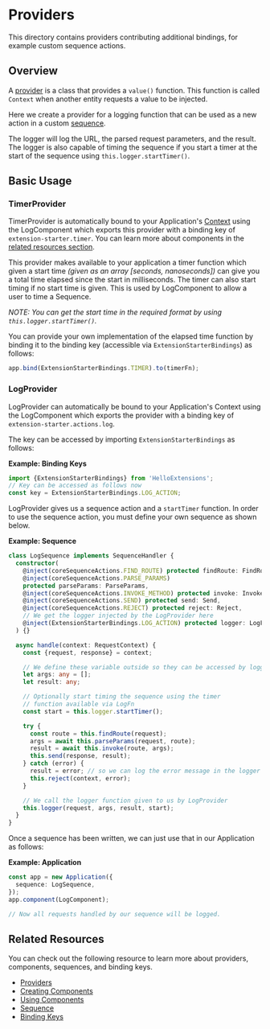 # Providers

This directory contains providers contributing additional bindings, for example
custom sequence actions.

## Overview

A [provider](http://loopback.io/doc/en/lb4/Creating-components.html#providers)
is a class that provides a `value()` function. This function is called `Context`
when another entity requests a value to be injected.

Here we create a provider for a logging function that can be used as a new
action in a custom [sequence](http://loopback.io/doc/en/lb4/Sequence.html).

The logger will log the URL, the parsed request parameters, and the result. The
logger is also capable of timing the sequence if you start a timer at the start
of the sequence using `this.logger.startTimer()`.

## Basic Usage

### TimerProvider

TimerProvider is automatically bound to your Application's
[Context](http://loopback.io/doc/en/lb4/Context.html) using the LogComponent
which exports this provider with a binding key of `extension-starter.timer`. You
can learn more about components in the
[related resources section](#related-resources).

This provider makes available to your application a timer function which given a
start time _(given as an array [seconds, nanoseconds])_ can give you a total
time elapsed since the start in milliseconds. The timer can also start timing if
no start time is given. This is used by LogComponent to allow a user to time a
Sequence.

_NOTE:_ _You can get the start time in the required format by using
`this.logger.startTimer()`._

You can provide your own implementation of the elapsed time function by binding
it to the binding key (accessible via `ExtensionStarterBindings`) as follows:

```ts
app.bind(ExtensionStarterBindings.TIMER).to(timerFn);
```

### LogProvider

LogProvider can automatically be bound to your Application's Context using the
LogComponent which exports the provider with a binding key of
`extension-starter.actions.log`.

The key can be accessed by importing `ExtensionStarterBindings` as follows:

**Example: Binding Keys**

```ts
import {ExtensionStarterBindings} from 'HelloExtensions';
// Key can be accessed as follows now
const key = ExtensionStarterBindings.LOG_ACTION;
```

LogProvider gives us a sequence action and a `startTimer` function. In order to
use the sequence action, you must define your own sequence as shown below.

**Example: Sequence**

```ts
class LogSequence implements SequenceHandler {
  constructor(
    @inject(coreSequenceActions.FIND_ROUTE) protected findRoute: FindRoute,
    @inject(coreSequenceActions.PARSE_PARAMS)
    protected parseParams: ParseParams,
    @inject(coreSequenceActions.INVOKE_METHOD) protected invoke: InvokeMethod,
    @inject(coreSequenceActions.SEND) protected send: Send,
    @inject(coreSequenceActions.REJECT) protected reject: Reject,
    // We get the logger injected by the LogProvider here
    @inject(ExtensionStarterBindings.LOG_ACTION) protected logger: LogFn,
  ) {}

  async handle(context: RequestContext) {
    const {request, response} = context;

    // We define these variable outside so they can be accessed by logger.
    let args: any = [];
    let result: any;

    // Optionally start timing the sequence using the timer
    // function available via LogFn
    const start = this.logger.startTimer();

    try {
      const route = this.findRoute(request);
      args = await this.parseParams(request, route);
      result = await this.invoke(route, args);
      this.send(response, result);
    } catch (error) {
      result = error; // so we can log the error message in the logger
      this.reject(context, error);
    }

    // We call the logger function given to us by LogProvider
    this.logger(request, args, result, start);
  }
}
```

Once a sequence has been written, we can just use that in our Application as
follows:

**Example: Application**

```ts
const app = new Application({
  sequence: LogSequence,
});
app.component(LogComponent);

// Now all requests handled by our sequence will be logged.
```

## Related Resources

You can check out the following resource to learn more about providers,
components, sequences, and binding keys.

- [Providers](http://loopback.io/doc/en/lb4/Creating-components.html#providers)
- [Creating Components](http://loopback.io/doc/en/lb4/Creating-components.html)
- [Using Components](http://loopback.io/doc/en/lb4/Components.html)
- [Sequence](http://loopback.io/doc/en/lb4/Sequence.html)
- [Binding Keys](http://loopback.io/doc/en/lb4/Decorators.html)
